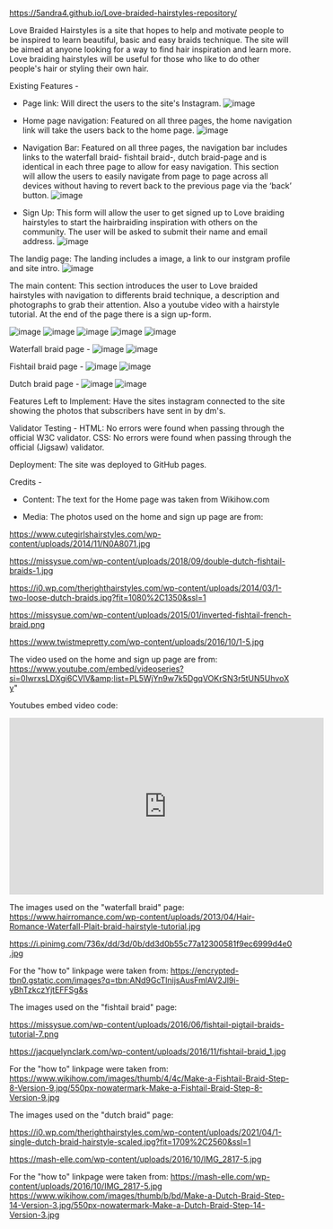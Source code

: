 https://5andra4.github.io/Love-braided-hairstyles-repository/

Love Braided Hairstyles is a site that hopes to help and motivate people to be inspired to learn beautiful, basic and easy braids technique. The site will be aimed at anyone looking for a way to find hair inspiration and learn more. Love braiding hairstyles will be useful for those who like to do other people's hair or styling their own hair.


Existing Features -
- Page link: Will direct the users to the site's Instagram.
![image](https://github.com/5andra4/Love-braided-hairstyles-repository/assets/173720966/5a10f574-04b6-4a8b-ac21-6c58bb95e6e2)


- Home page navigation: Featured on all three pages, the home navigation link will take the users back to the home page.
![image](https://github.com/5andra4/Love-braided-hairstyles-repository/assets/173720966/5676e57d-74ed-4b1c-a0c4-235e33f6936b)


- Navigation Bar: Featured on all three pages, the navigation bar includes links to the waterfall braid- fishtail braid-, dutch braid-page and is identical in each three page to allow for easy navigation. This section will allow the users to easily navigate from page to page across all devices without having to revert back to the previous page via the ‘back’ button.
![image](https://github.com/5andra4/Love-braided-hairstyles-repository/assets/173720966/f4ef9dfd-de78-4f56-8cc6-eaa73da6cd44)


- Sign Up: This form will allow the user to get signed up to Love braiding hairstyles to start the hairbraiding inspiration with others on the community. The user will be asked to submit their name and email address.
![image](https://github.com/5andra4/Love-braided-hairstyles-repository/assets/173720966/f5825237-1544-49b0-9ea1-11f50c92b1e1)


The landig page: The landing includes a image, a link to our instgram profile and site intro.
![image](https://github.com/5andra4/Love-braided-hairstyles-repository/assets/173720966/7990f83c-60f9-4e1c-ab83-1ce1ef79aa62)

The main content: This section introduces the user to Love braided hairstyles with navigation to differents braid technique, a description and photographs to grab their attention. Also a youtube video with a hairstyle tutorial. At the end of the page there is a sign up-form.

![image](https://github.com/5andra4/Love-braided-hairstyles-repository/assets/173720966/2d44a37c-8a96-4797-a876-d65cafcf66fe)
![image](https://github.com/5andra4/Love-braided-hairstyles-repository/assets/173720966/6d0ddd5e-23a5-4af6-a2b0-cb58a0d57ebe)
![image](https://github.com/5andra4/Love-braided-hairstyles-repository/assets/173720966/338af61a-e589-4b79-a25b-1028fa917034)
![image](https://github.com/5andra4/Love-braided-hairstyles-repository/assets/173720966/fcb1988a-2c82-4a4e-805c-577eb85227bc)
![image](https://github.com/5andra4/Love-braided-hairstyles-repository/assets/173720966/f60be946-b3ed-4524-9fe1-8eda7f608ab6)

Waterfall braid page -
![image](https://github.com/5andra4/Love-braided-hairstyles-repository/assets/173720966/c7fb8b7c-8a6e-467f-bd64-e00049321cbc)
![image](https://github.com/5andra4/Love-braided-hairstyles-repository/assets/173720966/877c87fa-46a8-4925-a05a-536505949537)

Fishtail braid page -
![image](https://github.com/5andra4/Love-braided-hairstyles-repository/assets/173720966/1e6f990f-7a4c-40fc-90c5-18b78d383947)
![image](https://github.com/5andra4/Love-braided-hairstyles-repository/assets/173720966/d36ce9be-aafd-439f-a3c8-c00d536a3f22)

Dutch braid page -
![image](https://github.com/5andra4/Love-braided-hairstyles-repository/assets/173720966/2816cbd9-4062-478b-b7aa-8a064dc6e715)
![image](https://github.com/5andra4/Love-braided-hairstyles-repository/assets/173720966/54dc470d-33f8-405d-862b-3bd284c8862a)

Features Left to Implement: Have the sites instagram connected to the site showing the photos that subscribers have sent in by dm's.

Validator Testing -
HTML: No errors were found when passing through the official W3C validator.
CSS: No errors were found when passing through the official (Jigsaw) validator.

Deployment: The site was deployed to GitHub pages.

Credits -

- Content: The text for the Home page was taken from Wikihow.com

- Media: The photos used on the home and sign up page are from: 

https://www.cutegirlshairstyles.com/wp-content/uploads/2014/11/N0A8071.jpg 

https://missysue.com/wp-content/uploads/2018/09/double-dutch-fishtail-braids-1.jpg 

https://i0.wp.com/therighthairstyles.com/wp-content/uploads/2014/03/1-two-loose-dutch-braids.jpg?fit=1080%2C1350&ssl=1 

https://missysue.com/wp-content/uploads/2015/01/inverted-fishtail-french-braid.png 

https://www.twistmepretty.com/wp-content/uploads/2016/10/1-5.jpg


The video used on the home and sign up page are from: 
https://www.youtube.com/embed/videoseries?si=0lwrxsLDXgi6CVlV&amp;list=PL5WjYn9w7k5DgqVOKrSN3r5tUN5UhvoXy"

Youtubes embed video code:
<iframe width="560" height="315" src="https://www.youtube.com/embed/XctoUlKtJVo?si=g4j0lj9I80spr5n6" title="YouTube video player" frameborder="0" allow="accelerometer; autoplay; clipboard-write; encrypted-media; gyroscope; picture-in-picture; web-share" referrerpolicy="strict-origin-when-cross-origin" allowfullscreen></iframe>


The images used on the "waterfall braid" page: 
https://www.hairromance.com/wp-content/uploads/2013/04/Hair-Romance-Waterfall-Plait-braid-hairstyle-tutorial.jpg 

https://i.pinimg.com/736x/dd/3d/0b/dd3d0b55c77a12300581f9ec6999d4e0.jpg 

For the "how to" linkpage were taken from:
https://encrypted-tbn0.gstatic.com/images?q=tbn:ANd9GcTlnijsAusFmlAV2Jl9i-yBhTzkczYjtEFFSg&s


The images used on the "fishtail braid" page: 

https://missysue.com/wp-content/uploads/2016/06/fishtail-pigtail-braids-tutorial-7.png 

https://jacquelynclark.com/wp-content/uploads/2016/11/fishtail-braid_1.jpg 

For the "how to" linkpage were taken from:
https://www.wikihow.com/images/thumb/4/4c/Make-a-Fishtail-Braid-Step-8-Version-9.jpg/550px-nowatermark-Make-a-Fishtail-Braid-Step-8-Version-9.jpg


The images used on the "dutch braid" page:

https://i0.wp.com/therighthairstyles.com/wp-content/uploads/2021/04/1-single-dutch-braid-hairstyle-scaled.jpg?fit=1709%2C2560&ssl=1 

https://mash-elle.com/wp-content/uploads/2016/10/IMG_2817-5.jpg 

For the "how to" linkpage were taken from: https://mash-elle.com/wp-content/uploads/2016/10/IMG_2817-5.jpg
https://www.wikihow.com/images/thumb/b/bd/Make-a-Dutch-Braid-Step-14-Version-3.jpg/550px-nowatermark-Make-a-Dutch-Braid-Step-14-Version-3.jpg
